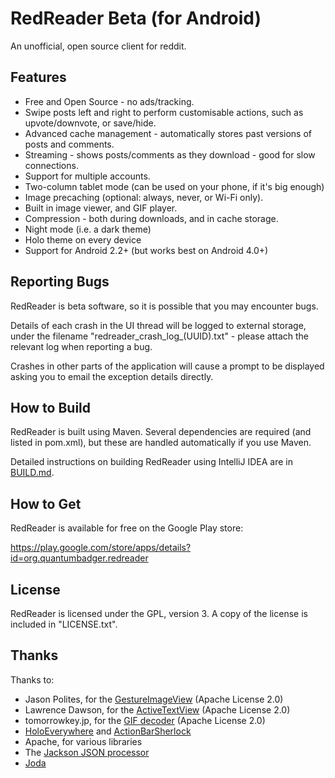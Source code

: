 RedReader Beta (for Android)
============================

An unofficial, open source client for reddit.

Features
--------

* Free and Open Source - no ads/tracking.
* Swipe posts left and right to perform customisable actions, such as upvote/downvote, or save/hide.
* Advanced cache management - automatically stores past versions of posts and comments.
* Streaming - shows posts/comments as they download - good for slow connections.
* Support for multiple accounts.
* Two-column tablet mode (can be used on your phone, if it's big enough)
* Image precaching (optional: always, never, or Wi-Fi only).
* Built in image viewer, and GIF player.
* Compression - both during downloads, and in cache storage.
* Night mode (i.e. a dark theme)
* Holo theme on every device
* Support for Android 2.2+ (but works best on Android 4.0+)


Reporting Bugs
--------------

RedReader is beta software, so it is possible that you may encounter bugs.

Details of each crash in the UI thread will be logged to external storage, under the filename "redreader_crash_log_(UUID).txt" - please attach the relevant log when reporting a bug.

Crashes in other parts of the application will cause a prompt to be displayed asking you to email the exception details directly.


How to Build
------------

RedReader is built using Maven. Several dependencies are required (and listed in pom.xml), but these are handled automatically if you use Maven.

Detailed instructions on building RedReader using IntelliJ IDEA are in [BUILD.md](BUILD.md).


How to Get
----------

RedReader is available for free on the Google Play store:

https://play.google.com/store/apps/details?id=org.quantumbadger.redreader


License
-------

RedReader is licensed under the GPL, version 3. A copy of the license is included in "LICENSE.txt".


Thanks
------

Thanks to:

* Jason Polites, for the [GestureImageView](https://github.com/jasonpolites/gesture-imageview) (Apache License 2.0)
* Lawrence Dawson, for the [ActiveTextView](https://github.com/laurencedawson/activetextview) (Apache License 2.0)
* tomorrowkey.jp, for the [GIF decoder](https://code.google.com/p/android-gifview/) (Apache License 2.0)
* [HoloEverywhere](https://github.com/Prototik/HoloEverywhere) and [ActionBarSherlock](http://actionbarsherlock.com/)
* Apache, for various libraries
* The [Jackson JSON processor](http://jackson.codehaus.org/)
* [Joda](http://joda-time.sourceforge.net/)
